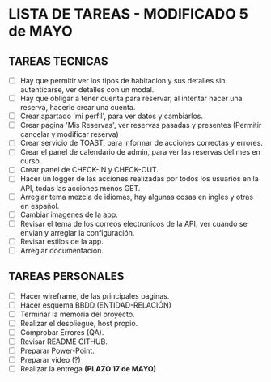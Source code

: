 # LISTA DE TAREAS - MODIFICADO 5 de MAYO

## TAREAS TECNICAS

- [ ] Hay que permitir ver los tipos de habitacion y sus detalles sin autenticarse, ver detalles con un modal.
- [ ] Hay que obligar a tener cuenta para reservar, al intentar hacer una reserva, hacerle crear una cuenta.
- [ ] Crear apartado 'mi perfil', para ver datos y cambiarlos.
- [ ] Crear pagina 'Mis Reservas', ver reservas pasadas y presentes (Permitir cancelar y modificar reserva)
- [ ] Crear servicio de TOAST, para informar de acciones correctas y errores.
- [ ] Crear el panel de calendario de admin, para ver las reservas del mes en curso.
- [ ] Crear panel de CHECK-IN y CHECK-OUT.
- [ ] Hacer un logger de las acciones realizadas por todos los usuarios en la API, todas las acciones menos GET.
- [ ] Arreglar tema mezcla de idiomas, hay algunas cosas en ingles y otras en español.
- [ ] Cambiar imagenes de la app.
- [ ] Revisar el tema de los correos electronicos de la API, ver cuando se envian y arreglar la configuración.
- [ ] Revisar estilos de la app.
- [ ] Arreglar documentación.

## TAREAS PERSONALES

- [ ] Hacer wireframe, de las principales paginas.
- [ ] Hacer esquema BBDD (ENTIDAD-RELACIÓN)
- [ ] Terminar la memoria del proyecto.
- [ ] Realizar el despliegue, host propio.
- [ ] Comprobar Errores (QA).
- [ ] Revisar README GITHUB.
- [ ] Preparar Power-Point.
- [ ] Preparar video (?)
- [ ] Realizar la entrega **(PLAZO 17 de MAYO)**
